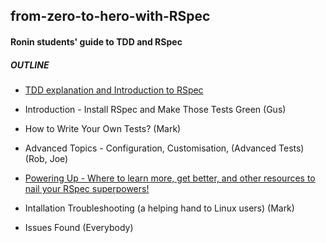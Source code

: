 ## from-zero-to-hero-with-RSpec ##
#### Ronin students' guide to TDD and RSpec ####

##### OUTLINE #####

- [TDD explanation and Introduction to RSpec](./what_is_TDD.md)

- Introduction - Install RSpec and Make Those Tests Green (Gus)

- How to Write Your Own Tests?  (Mark)

- Advanced Topics - Configuration, Customisation, (Advanced Tests) (Rob, Joe)

- [Powering Up - Where to learn more, get better, and other resources to nail your RSpec superpowers!](./online_resources.md)

- Intallation Troubleshooting (a helping hand to Linux users) (Mark)

- Issues Found (Everybody)
